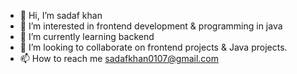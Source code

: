 - 👋 Hi, I’m sadaf khan
- 👀 I’m interested in frontend development & programming in java
- 🌱 I’m currently learning backend
- 💞️ I’m looking to collaborate on frontend projects & Java projects.
- 📫 How to reach me sadafkhan0107@gmail.com


